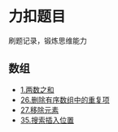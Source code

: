 # 力扣题目
刷题记录，锻炼思维能力
## 数组
- [1.两数之和](1-twoSum.md)
- [26.删除有序数组中的重复项](26.-RemoveDuplicatesfromSortedArray.md)
- [27.移除元素](27-RemoveElement.md)
- [35.搜索插入位置](35-SearchInsertPosition.md)